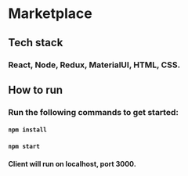 # Marketplace

## Tech stack
### React, Node, Redux, MaterialUI, HTML, CSS.

## How to run

### Run the following commands to get started:
#### `npm install`
#### `npm start`

#### Client will run on localhost, port 3000.
